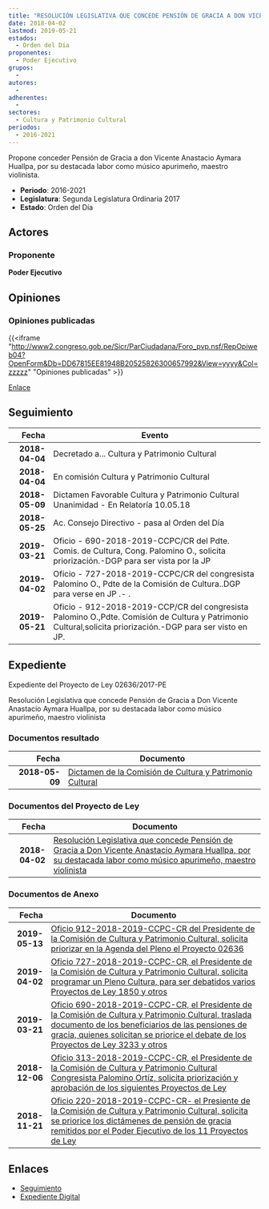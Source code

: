 ```yaml
---
title: "RESOLUCIÓN LEGISLATIVA QUE CONCEDE PENSIÓN DE GRACIA A DON VICENTE ANASTACIO AYMARA HUALLPA. POR SU DESTACADA LABOR COMO MÚSICO APURIMEÑO, MAESTRO VIOLINISTA."
date: 2018-04-02
lastmod: 2019-05-21
estados: 
  - Orden del Día
proponentes: 
  - Poder Ejecutivo
grupos: 
  - 
autores: 
  - 
adherentes: 
  - 
sectores: 
  - Cultura y Patrimonio Cultural
periodos: 
  - 2016-2021
---
```


Propone conceder Pensión de Gracia a don Vicente Anastacio Aymara Huallpa, por su destacada labor como músico apurimeño, maestro violinista.

- **Periodo**: 2016-2021
- **Legislatura**: Segunda Legislatura Ordinaria 2017
- **Estado**: Orden del Día

## Actores

### Proponente

**Poder Ejecutivo**


## Opiniones

### Opiniones publicadas

{{<iframe "http://www2.congreso.gob.pe/Sicr/ParCiudadana/Foro_pvp.nsf/RepOpiweb04?OpenForm&Db=DD67815EE81948B20525826300657992&View=yyyy&Col=zzzzz" "Opiniones publicadas" >}}

[Enlace](http://www2.congreso.gob.pe/Sicr/ParCiudadana/Foro_pvp.nsf/RepOpiweb04?OpenForm&Db=DD67815EE81948B20525826300657992&View=yyyy&Col=zzzzz)

## Seguimiento

| Fecha | Evento |
|------:|--------|
| **2018-04-04** | Decretado a... Cultura y Patrimonio Cultural|
| **2018-04-04** | En comisión Cultura y Patrimonio Cultural|
| **2018-05-09** | Dictamen Favorable Cultura y Patrimonio Cultural Unanimidad - En Relatoría 10.05.18|
| **2018-05-25** | Ac. Consejo Directivo - pasa al Orden del Día|
| **2019-03-21** | Oficio - 690-2018-2019-CCPC/CR del Pdte. Comis. de Cultura, Cong. Palomino O., solicita priorización.-DGP para ser vista por la JP|
| **2019-04-02** | Oficio - 727-2018-2019-CCPC/CR del congresista Palomino O., Pdte de la Comisión de Cultura..DGP para verse en JP .- .|
| **2019-05-21** | Oficio - 912-2018-2019-CCP/CR del congresista Palomino O.,Pdte. Comisión de Cultura y Patrimonio Cultural,solicita priorización.-DGP para ser visto en JP.|


## Expediente

Expediente del Proyecto de Ley 02636/2017-PE

Resolución Legislativa que concede Pensión de Gracia a Don Vicente Anastacio Aymara Huallpa, por su destacada labor como músico apurimeño, maestro violinista


### Documentos resultado

| Fecha | Documento |
|------:|--------|
| **2018-05-09** | [Dictamen de la Comisión de Cultura y Patrimonio Cultural](http://www.leyes.congreso.gob.pe/Documentos/2016_2021/Dictamenes/Proyectos_de_Ley/02636DC05MAY20180509.PDF) |

### Documentos del Proyecto de Ley

| Fecha | Documento |
|------:|--------|
| **2018-04-02** | [Resolución Legislativa que concede Pensión de Gracia a Don Vicente Anastacio Aymara Huallpa, por su destacada labor como músico apurimeño, maestro violinista](http://www.leyes.congreso.gob.pe/Documentos/2016_2021/Proyectos_de_Ley_y_de_Resoluciones_Legislativas/PL0263620180402.pdf) |

### Documentos de Anexo

| Fecha | Documento |
|------:|--------|
| **2019-05-13** | [Oficio 912-2018-2019-CCPC-CR del Presidente de la Comisión de Cultura y Patrimonio Cultural, solicita priorizar en la Agenda del Pleno el Proyecto 02636](http://www.leyes.congreso.gob.pe/Documentos/2016_2021/Oficios/Comisiones_Ordinarias/OFICIO-912-2018-2019-CCPC-CR.pdf) |
| **2019-04-02** | [Oficio 727-2018-2019-CCPC-CR, el Presidente de la Comisión de Cultura y Patrimonio Cultural, solicita programar un Pleno Cultura, para ser debatidos varios Proyectos de Ley 1850 y otros](http://www.leyes.congreso.gob.pe/Documentos/2016_2021/Oficios/Comisiones_Ordinarias/OFICIO-727-2018-2019-CCPC-CR.pdf) |
| **2019-03-21** | [Oficio 690-2018-2019-CCPC-CR, el Presidente de la Comisión de Cultura y Patrimonio Cultural, traslada documento de los beneficiarios de las pensiones de gracia, quienes solicitan se priorice el debate de los Proyectos de Ley 3233 y otros](http://www.leyes.congreso.gob.pe/Documentos/2016_2021/Oficios/Comisiones_Ordinarias/OFICIO-690-2018-2019-CCPC-CR.pdf) |
| **2018-12-06** | [Oficio 313-2018-2019-CCPC-CR, el Presidente de la Comisión de Cultura y Patrimonio Cultural Congresista Palomino Ortíz, solicita priorización y aprobación de los siguientes Proyectos de Ley](http://www.leyes.congreso.gob.pe/Documentos/2016_2021/Oficios/Comisiones_Ordinarias/OFICIO-313-2018-2019-CCPC-CR.pdf) |
| **2018-11-21** | [Oficio 220-2018-2019-CCPC-CR- el Presiente de la Comisión de Cultura y Patrimonio Cultural, solicita se priorice los dictámenes de pensión de gracia remitidos por el Poder Ejecutivo de los 11 Proyectos de Ley](http://www.leyes.congreso.gob.pe/Documentos/2016_2021/Oficios/Comisiones_Ordinarias/OFICIO-220-2018-2019-CCPC-CR.PDF) |

## Enlaces 

- [Seguimiento](http://www2.congreso.gob.pe/Sicr/TraDocEstProc/CLProLey2016.nsf/f7fff46988ca05b1052578e100829cc7/2451f1a0648e70ce052582630061d362?OpenDocument)
- [Expediente Digital](http://www2.congreso.gob.pe/Sicr/TraDocEstProc/CLProLey2016.nsf/f7fff46988ca05b1052578e100829cc7/2451f1a0648e70ce052582630061d362?OpenDocument&Click=05257FB7005EB655.eb71d0cf91d8294e05256cdf006b5706/$Body/0.1C6C)
